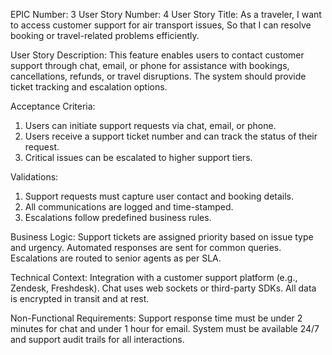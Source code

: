 EPIC Number: 3
User Story Number: 4
User Story Title: As a traveler, I want to access customer support for air transport issues, So that I can resolve booking or travel-related problems efficiently.

User Story Description: This feature enables users to contact customer support through chat, email, or phone for assistance with bookings, cancellations, refunds, or travel disruptions. The system should provide ticket tracking and escalation options.

Acceptance Criteria:
1. Users can initiate support requests via chat, email, or phone.
2. Users receive a support ticket number and can track the status of their request.
3. Critical issues can be escalated to higher support tiers.

Validations:
1. Support requests must capture user contact and booking details.
2. All communications are logged and time-stamped.
3. Escalations follow predefined business rules.

Business Logic: Support tickets are assigned priority based on issue type and urgency. Automated responses are sent for common queries. Escalations are routed to senior agents as per SLA.

Technical Context: Integration with a customer support platform (e.g., Zendesk, Freshdesk). Chat uses web sockets or third-party SDKs. All data is encrypted in transit and at rest.

Non-Functional Requirements: Support response time must be under 2 minutes for chat and under 1 hour for email. System must be available 24/7 and support audit trails for all interactions.
